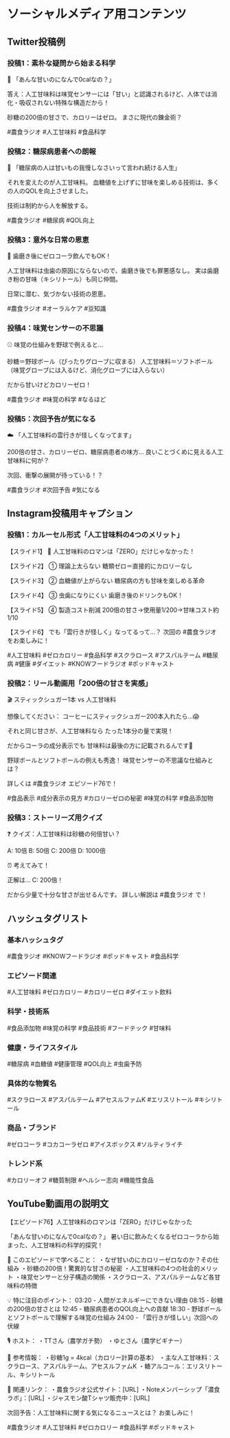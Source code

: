 # ソーシャルメディア用コンテンツ

## Twitter投稿例

### 投稿1：素朴な疑問から始まる科学
🥤 「あんな甘いのになんで0calなの？」

答え：人工甘味料は味覚センサーには「甘い」と認識されるけど、人体では消化・吸収されない特殊な構造だから！

砂糖の200倍の甘さで、カロリーはゼロ。
まさに現代の錬金術？

#農食ラジオ #人工甘味料 #食品科学

### 投稿2：糖尿病患者への朗報
💊 「糖尿病の人は甘いもの我慢しなさいって言われ続ける人生」

それを変えたのが人工甘味料。
血糖値を上げずに甘味を楽しめる技術は、多くの人のQOLを向上させました。

技術は制約から人を解放する。

#農食ラジオ #糖尿病 #QOL向上

### 投稿3：意外な日常の恩恵
🦷 歯磨き後にゼロコーラ飲んでもOK！

人工甘味料は虫歯の原因にならないので、歯磨き後でも罪悪感なし。
実は歯磨き粉の甘味（キシリトール）も同じ仲間。

日常に潜む、気づかない技術の恩恵。

#農食ラジオ #オーラルケア #豆知識

### 投稿4：味覚センサーの不思議
⚾ 味覚の仕組みを野球で例えると…

砂糖＝野球ボール（ぴったりグローブに収まる）
人工甘味料＝ソフトボール（味覚グローブには入るけど、消化グローブには入らない）

だから甘いけどカロリーゼロ！

#農食ラジオ #味覚の科学 #なるほど

### 投稿5：次回予告が気になる
☁️ 「人工甘味料の雲行きが怪しくなってます」

200倍の甘さ、カロリーゼロ、糖尿病患者の味方…
良いことづくめに見える人工甘味料に何が？

次回、衝撃の展開が待っている！？

#農食ラジオ #次回予告 #気になる

## Instagram投稿用キャプション

### 投稿1：カルーセル形式「人工甘味料の4つのメリット」

【スライド1】
🍬 人工甘味料のロマンは「ZERO」だけじゃなかった！

【スライド2】
① 理論上太らない
糖類ゼロ＝直接的にカロリーなし

【スライド3】
② 血糖値が上がらない
糖尿病の方も甘味を楽しめる革命

【スライド4】
③ 虫歯になりにくい
歯磨き後のドリンクもOK！

【スライド5】
④ 製造コスト削減
200倍の甘さ→使用量1/200→甘味コスト約1/10

【スライド6】
でも「雲行きが怪しく」なってるって…？
次回の #農食ラジオ をお楽しみに！

#人工甘味料 #ゼロカロリー #食品科学 #スクラロース #アスパルテーム #糖尿病 #健康 #ダイエット #KNOWフードラジオ #ポッドキャスト

### 投稿2：リール動画用「200倍の甘さを実感」

🎬 スティックシュガー1本 vs 人工甘味料

想像してください：
コーヒーにスティックシュガー200本入れたら…😱

それと同じ甘さが、人工甘味料なら
たった1本分の量で実現！

だからコーラの成分表示でも
甘味料は最後の方に記載されるんです📝

野球ボールとソフトボールの例えも秀逸！
味覚センサーの不思議な仕組みとは？

詳しくは #農食ラジオ エピソード76で！

#食品表示 #成分表示の見方 #カロリーゼロの秘密 #味覚の科学 #食品添加物

### 投稿3：ストーリーズ用クイズ

❓ クイズ：人工甘味料は砂糖の何倍甘い？

A: 10倍
B: 50倍
C: 200倍
D: 1000倍

⏰ 考えてみて！

正解は… C: 200倍！

だから少量で十分な甘さが出せるんです。
詳しい解説は #農食ラジオ で！

## ハッシュタグリスト

### 基本ハッシュタグ
#農食ラジオ #KNOWフードラジオ #ポッドキャスト #食品科学

### エピソード関連
#人工甘味料 #ゼロカロリー #カロリーゼロ #ダイエット飲料

### 科学・技術系
#食品添加物 #味覚の科学 #食品技術 #フードテック #甘味料

### 健康・ライフスタイル
#糖尿病 #血糖値 #健康管理 #QOL向上 #虫歯予防

### 具体的な物質名
#スクラロース #アスパルテーム #アセスルファムK #エリスリトール #キシリトール

### 商品・ブランド
#ゼロコーラ #コカコーラゼロ #アイスボックス #ソルティライチ

### トレンド系
#カロリーオフ #糖質制限 #ヘルシー志向 #機能性食品

## YouTube動画用の説明文

【エピソード76】人工甘味料のロマンは「ZERO」だけじゃなかった

「あんな甘いのになんで0calなの？」
暑い日に飲みたくなるゼロコーラから始まった、人工甘味料の科学的探究！

🔬 このエピソードで学べること：
・なぜ甘いのにカロリーゼロなのか？その仕組み
・砂糖の200倍！驚異的な甘さの秘密
・人工甘味料の4つの社会的メリット
・味覚センサーと分子構造の関係
・スクラロース、アスパルテームなど各甘味料の特徴

💡 特に注目のポイント：
03:20 - 人間がエネルギーにできない理由
08:15 - 砂糖の200倍の甘さとは
12:45 - 糖尿病患者のQOL向上への貢献
18:30 - 野球ボールとソフトボールで理解する味覚の仕組み
24:00 - 「雲行きが怪しい」次回への伏線

🎙 ホスト：
・TTさん（農学ガチ勢）
・ゆとさん（農学ビギナー）

📝 参考情報：
・砂糖1g = 4kcal（カロリー計算の基本）
・主な人工甘味料：スクラロース、アスパルテーム、アセスルファムK
・糖アルコール：エリスリトール、キシリトール

🔗 関連リンク：
・農食ラジオ公式サイト：[URL]
・Noteメンバーシップ「濃食ラボ」：[URL]
・ジャスモン酸Tシャツ販売中：[URL]

次回予告：人工甘味料に関する気になるニュースとは？
お楽しみに！

#農食ラジオ #人工甘味料 #ゼロカロリー #食品科学 #ポッドキャスト